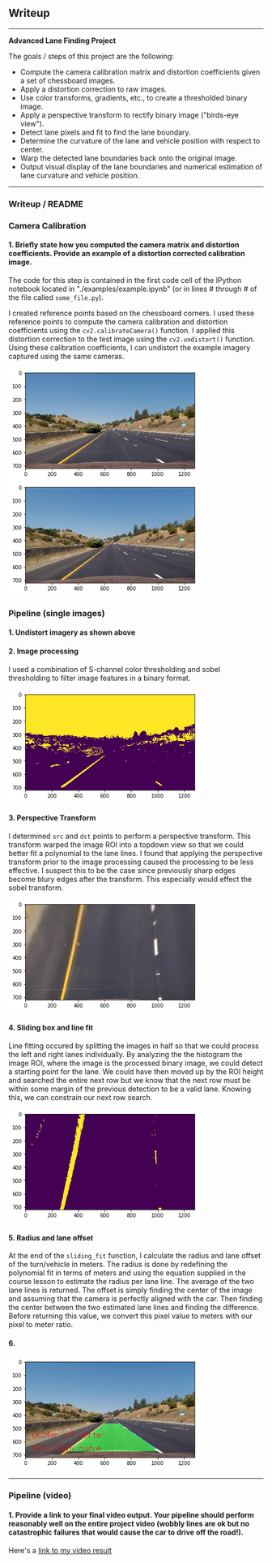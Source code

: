 ## Writeup 

---

**Advanced Lane Finding Project**

The goals / steps of this project are the following:

* Compute the camera calibration matrix and distortion coefficients given a set of chessboard images.
* Apply a distortion correction to raw images.
* Use color transforms, gradients, etc., to create a thresholded binary image.
* Apply a perspective transform to rectify binary image ("birds-eye view").
* Detect lane pixels and fit to find the lane boundary.
* Determine the curvature of the lane and vehicle position with respect to center.
* Warp the detected lane boundaries back onto the original image.
* Output visual display of the lane boundaries and numerical estimation of lane curvature and vehicle position.


---

### Writeup / README

### Camera Calibration

#### 1. Briefly state how you computed the camera matrix and distortion coefficients. Provide an example of a distortion corrected calibration image.

The code for this step is contained in the first code cell of the IPython notebook located in "./examples/example.ipynb" (or in lines # through # of the file called `some_file.py`).  

I created reference points based on the  chessboard corners. I used these reference points to compute the camera calibration and distortion coefficients using the `cv2.calibrateCamera()` function.  I applied this distortion correction to the test image using the `cv2.undistort()` function. Using these calibration coefficients, I can undistort the example imagery captured using the same cameras.

![distorted](https://github.com/WarrenGreen/CarND-Advanced-Lane-Lines/blob/master/output_images/distorted.png)
![undistorted](https://github.com/WarrenGreen/CarND-Advanced-Lane-Lines/blob/master/output_images/undistorted.png)

### Pipeline (single images)

#### 1. Undistort imagery as shown above

#### 2. Image processing

I used a combination of S-channel color thresholding and sobel thresholding to filter image features in a binary format.

![processed](output_images/processed.png)

#### 3. Perspective Transform

I determined `src` and `dst` points to perform a perspective transform. This transform warped the image ROI into a topdown view so that we could better fit a polynomial to the lane lines. I found that applying the perspective transform prior to the image processing caused the processing to be less effective. I suspect this to be the case since previously sharp edges become blury edges after the transform. This especially would effect the sobel transform.

![topdown](output_images/topdown.png)

#### 4. Sliding box and line fit

Line fitting occured by splitting the images in half so that we could process the left and right lanes individually. By analyzing the the histogram the image ROI, where the image is the processed binary image, we could detect a starting point for the lane. We could have then moved up by the ROI height and searched the entire next row but we know that the next row must be within some margin of the previous detection to be a valid lane. Knowing this, we can constrain our next row search. 

![top_down_processed](output_images/top_down_processed.png)


#### 5. Radius and lane offset

At the end of the `sliding_fit` function, I calculate the radius and lane offset of the turn/vehicle in meters. The radius is done by redefining the polynomial fit in terms of meters and using the equation supplied in the course lesson to estimate the radius per lane line. The average of the two lane lines is returned. The offset is simply finding the center of the image and assuming that the camera is perfectly aligned with the car. Then finding the center between the two estimated lane lines and finding the difference. Before returning this value, we convert this pixel value to meters with our pixel to meter ratio.


#### 6.



![final](output_images/final.png)

---

### Pipeline (video)

#### 1. Provide a link to your final video output.  Your pipeline should perform reasonably well on the entire project video (wobbly lines are ok but no catastrophic failures that would cause the car to drive off the road!).

Here's a [link to my video result]('https://github.com/WarrenGreen/CarND-Advanced-Lane-Lines/blob/master/project_video_solved.avi')


